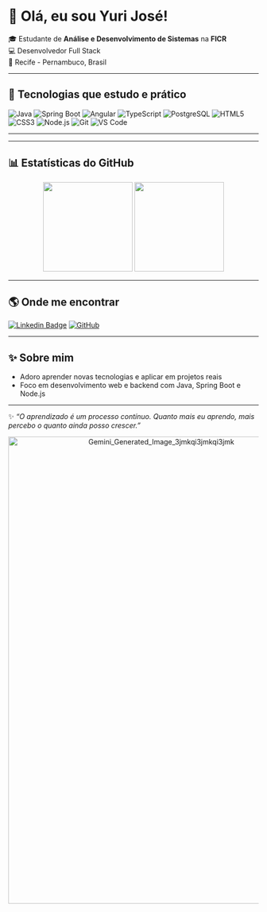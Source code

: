 # 👋 Olá, eu sou Yuri José!

🎓 Estudante de **Análise e Desenvolvimento de Sistemas** na **FICR**  
💻 Desenvolvedor Full Stack  
📍 Recife - Pernambuco, Brasil  

---

## 🚀 Tecnologias que estudo e prático

![Java](https://img.shields.io/badge/Java-ED8B00?style=for-the-badge&logo=openjdk&logoColor=white)
![Spring Boot](https://img.shields.io/badge/Spring%20Boot-6DB33F?style=for-the-badge&logo=springboot&logoColor=white)
![Angular](https://img.shields.io/badge/Angular-DD0031?style=for-the-badge&logo=angular&logoColor=white)
![TypeScript](https://img.shields.io/badge/TypeScript-007ACC?style=for-the-badge&logo=typescript&logoColor=white)
![PostgreSQL](https://img.shields.io/badge/PostgreSQL-316192?style=for-the-badge&logo=postgresql&logoColor=white)
![HTML5](https://img.shields.io/badge/HTML5-E34F26?style=for-the-badge&logo=html5&logoColor=white)
![CSS3](https://img.shields.io/badge/CSS3-1572B6?style=for-the-badge&logo=css3&logoColor=white)
![Node.js](https://img.shields.io/badge/Node.js-339933?style=for-the-badge&logo=nodedotjs&logoColor=white)
![Git](https://img.shields.io/badge/Git-F05032?style=for-the-badge&logo=git&logoColor=white)
![VS Code](https://img.shields.io/badge/VS%20Code-007ACC?style=for-the-badge&logo=visual-studio-code&logoColor=white)

---



---

## 📊 Estatísticas do GitHub

<p align="center">
  <img height="180em" src="https://github-readme-stats.vercel.app/api?username=YuriJS123&show_icons=true&theme=tokyonight&hide_border=true&count_private=true"/>
  <img height="180em" src="https://github-readme-stats.vercel.app/api/top-langs/?username=YuriJS123&layout=compact&theme=tokyonight&langs_count=6&hide_border=true"/>
</p>

---


## 🌎 Onde me encontrar

[![Linkedin Badge](https://img.shields.io/badge/-Yuri%20José-blue?style=for-the-badge&logo=Linkedin&logoColor=white&link=https://linkedin.com/in/yuri-josé-26253b301)](https://linkedin.com/in/yuri-josé-26253b301)
[![GitHub](https://img.shields.io/badge/GitHub-100000?style=for-the-badge&logo=github&logoColor=white)](https://github.com/YuriJS123)


---

## ✨ Sobre mim

- Adoro aprender novas tecnologias e aplicar em projetos reais  
- Foco em desenvolvimento web e backend com Java, Spring Boot e Node.js   

---
✨ *“O aprendizado é um processo contínuo. Quanto mais eu aprendo, mais percebo o quanto ainda posso crescer.”*
<p align="center">
<img width="600" height="940" alt="Gemini_Generated_Image_3jmkqi3jmkqi3jmk" src="https://github.com/user-attachments/assets/1509ad05-5830-45f9-b801-6c723660e3da" />


</p>

